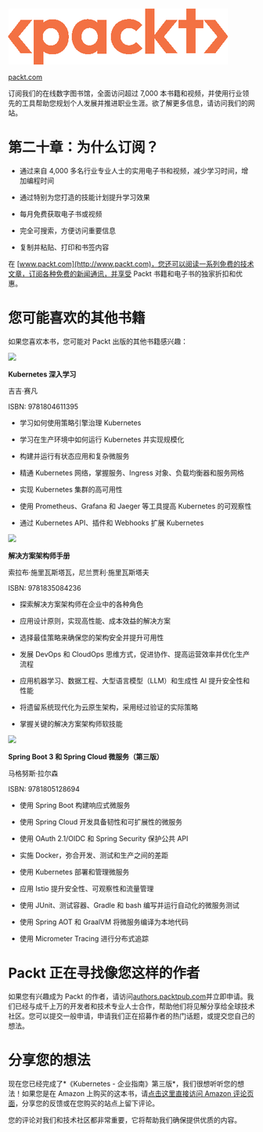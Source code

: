 ![](img/New_Packt_Logo1.png)

[packt.com](http://www.packt.com)

订阅我们的在线数字图书馆，全面访问超过 7,000 本书籍和视频，并使用行业领先的工具帮助您规划个人发展并推进职业生涯。欲了解更多信息，请访问我们的网站。

# 第二十章：为什么订阅？

+   通过来自 4,000 多名行业专业人士的实用电子书和视频，减少学习时间，增加编程时间

+   通过特别为您打造的技能计划提升学习效果

+   每月免费获取电子书或视频

+   完全可搜索，方便访问重要信息

+   复制并粘贴、打印和书签内容

在 [www.packt.com](http://www.packt.com)，您还可以阅读一系列免费的技术文章，订阅各种免费的新闻通讯，并享受 Packt 书籍和电子书的独家折扣和优惠。

# 您可能喜欢的其他书籍

如果您喜欢本书，您可能对 Packt 出版的其他书籍感兴趣：

![](https://www.packtpub.com/en-us/product/mastering-kubernetes-9781804611395)

**Kubernetes 深入学习**

吉吉·赛凡

ISBN: 9781804611395

+   学习如何使用策略引擎治理 Kubernetes

+   学习在生产环境中如何运行 Kubernetes 并实现规模化

+   构建并运行有状态应用和复杂微服务

+   精通 Kubernetes 网络，掌握服务、Ingress 对象、负载均衡器和服务网格

+   实现 Kubernetes 集群的高可用性

+   使用 Prometheus、Grafana 和 Jaeger 等工具提高 Kubernetes 的可观察性

+   通过 Kubernetes API、插件和 Webhooks 扩展 Kubernetes

![](https://www.packtpub.com/en-us/product/solutions-architects-handbook-9781835084236)

**解决方案架构师手册**

索拉布·施里瓦斯塔瓦，尼兰贾利·施里瓦斯塔夫

ISBN: 9781835084236

+   探索解决方案架构师在企业中的各种角色

+   应用设计原则，实现高性能、成本效益的解决方案

+   选择最佳策略来确保您的架构安全并提升可用性

+   发展 DevOps 和 CloudOps 思维方式，促进协作、提高运营效率并优化生产流程

+   应用机器学习、数据工程、大型语言模型（LLM）和生成性 AI 提升安全性和性能

+   将遗留系统现代化为云原生架构，采用经过验证的实际策略

+   掌握关键的解决方案架构师软技能

![](https://www.packtpub.com/en-us/product/microservices-with-spring-boot-3-and-spring-cloud-third-edition-9781805128694)

**Spring Boot 3 和 Spring Cloud 微服务（第三版）**

马格努斯·拉尔森

ISBN: 9781805128694

+   使用 Spring Boot 构建响应式微服务

+   使用 Spring Cloud 开发具备韧性和可扩展性的微服务

+   使用 OAuth 2.1/OIDC 和 Spring Security 保护公共 API

+   实施 Docker，弥合开发、测试和生产之间的差距

+   使用 Kubernetes 部署和管理微服务

+   应用 Istio 提升安全性、可观察性和流量管理

+   使用 JUnit、测试容器、Gradle 和 bash 编写并运行自动化的微服务测试

+   使用 Spring AOT 和 GraalVM 将微服务编译为本地代码

+   使用 Micrometer Tracing 进行分布式追踪

# Packt 正在寻找像您这样的作者

如果您有兴趣成为 Packt 的作者，请访问[authors.packtpub.com](http://authors.packtpub.com)并立即申请。我们已经与成千上万的开发者和技术专业人士合作，帮助他们将见解分享给全球技术社区。您可以提交一般申请，申请我们正在招募作者的热门话题，或提交您自己的想法。

# 分享您的想法

现在您已经完成了*《Kubernetes - 企业指南》第三版*，我们很想听听您的想法！如果您是在 Amazon 上购买的这本书，请[点击这里直接访问 Amazon 评论页面](https://packt.link/r/1835086950)，分享您的反馈或在您购买的站点上留下评论。

您的评论对我们和技术社区都非常重要，它将帮助我们确保提供优质的内容。
